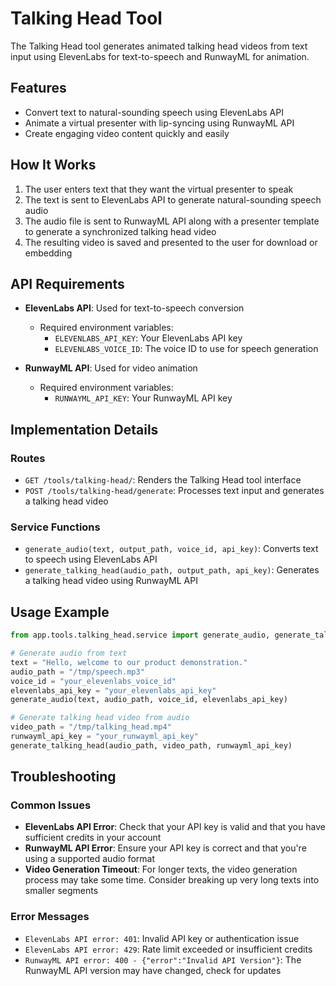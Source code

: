 # Talking Head Tool

The Talking Head tool generates animated talking head videos from text input using ElevenLabs for text-to-speech and RunwayML for animation.

## Features

- Convert text to natural-sounding speech using ElevenLabs API
- Animate a virtual presenter with lip-syncing using RunwayML API
- Create engaging video content quickly and easily

## How It Works

1. The user enters text that they want the virtual presenter to speak
2. The text is sent to ElevenLabs API to generate natural-sounding speech audio
3. The audio file is sent to RunwayML API along with a presenter template to generate a synchronized talking head video
4. The resulting video is saved and presented to the user for download or embedding

## API Requirements

- **ElevenLabs API**: Used for text-to-speech conversion
  - Required environment variables:
    - `ELEVENLABS_API_KEY`: Your ElevenLabs API key
    - `ELEVENLABS_VOICE_ID`: The voice ID to use for speech generation

- **RunwayML API**: Used for video animation
  - Required environment variables:
    - `RUNWAYML_API_KEY`: Your RunwayML API key

## Implementation Details

### Routes

- `GET /tools/talking-head/`: Renders the Talking Head tool interface
- `POST /tools/talking-head/generate`: Processes text input and generates a talking head video

### Service Functions

- `generate_audio(text, output_path, voice_id, api_key)`: Converts text to speech using ElevenLabs API
- `generate_talking_head(audio_path, output_path, api_key)`: Generates a talking head video using RunwayML API

## Usage Example

```python
from app.tools.talking_head.service import generate_audio, generate_talking_head

# Generate audio from text
text = "Hello, welcome to our product demonstration."
audio_path = "/tmp/speech.mp3"
voice_id = "your_elevenlabs_voice_id"
elevenlabs_api_key = "your_elevenlabs_api_key"
generate_audio(text, audio_path, voice_id, elevenlabs_api_key)

# Generate talking head video from audio
video_path = "/tmp/talking_head.mp4"
runwayml_api_key = "your_runwayml_api_key"
generate_talking_head(audio_path, video_path, runwayml_api_key)
```

## Troubleshooting

### Common Issues

- **ElevenLabs API Error**: Check that your API key is valid and that you have sufficient credits in your account
- **RunwayML API Error**: Ensure your API key is correct and that you're using a supported audio format
- **Video Generation Timeout**: For longer texts, the video generation process may take some time. Consider breaking up very long texts into smaller segments

### Error Messages

- `ElevenLabs API error: 401`: Invalid API key or authentication issue
- `ElevenLabs API error: 429`: Rate limit exceeded or insufficient credits
- `RunwayML API error: 400 - {"error":"Invalid API Version"}`: The RunwayML API version may have changed, check for updates

